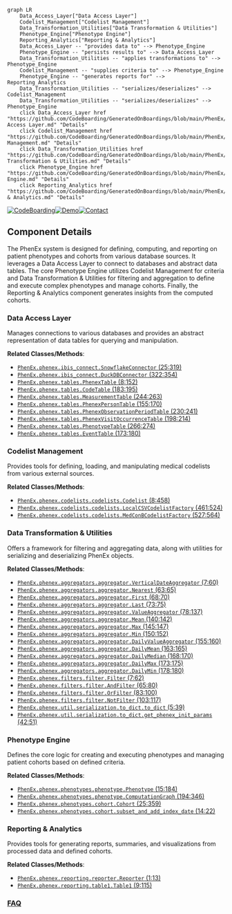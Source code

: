 ```mermaid
graph LR
    Data_Access_Layer["Data Access Layer"]
    Codelist_Management["Codelist Management"]
    Data_Transformation_Utilities["Data Transformation & Utilities"]
    Phenotype_Engine["Phenotype Engine"]
    Reporting_Analytics["Reporting & Analytics"]
    Data_Access_Layer -- "provides data to" --> Phenotype_Engine
    Phenotype_Engine -- "persists results to" --> Data_Access_Layer
    Data_Transformation_Utilities -- "applies transformations to" --> Phenotype_Engine
    Codelist_Management -- "supplies criteria to" --> Phenotype_Engine
    Phenotype_Engine -- "generates reports for" --> Reporting_Analytics
    Data_Transformation_Utilities -- "serializes/deserializes" --> Codelist_Management
    Data_Transformation_Utilities -- "serializes/deserializes" --> Phenotype_Engine
    click Data_Access_Layer href "https://github.com/CodeBoarding/GeneratedOnBoardings/blob/main/PhenEx/Data Access Layer.md" "Details"
    click Codelist_Management href "https://github.com/CodeBoarding/GeneratedOnBoardings/blob/main/PhenEx/Codelist Management.md" "Details"
    click Data_Transformation_Utilities href "https://github.com/CodeBoarding/GeneratedOnBoardings/blob/main/PhenEx/Data Transformation & Utilities.md" "Details"
    click Phenotype_Engine href "https://github.com/CodeBoarding/GeneratedOnBoardings/blob/main/PhenEx/Phenotype Engine.md" "Details"
    click Reporting_Analytics href "https://github.com/CodeBoarding/GeneratedOnBoardings/blob/main/PhenEx/Reporting & Analytics.md" "Details"
```
[![CodeBoarding](https://img.shields.io/badge/Generated%20by-CodeBoarding-9cf?style=flat-square)](https://github.com/CodeBoarding/GeneratedOnBoardings)[![Demo](https://img.shields.io/badge/Try%20our-Demo-blue?style=flat-square)](https://www.codeboarding.org/demo)[![Contact](https://img.shields.io/badge/Contact%20us%20-%20contact@codeboarding.org-lightgrey?style=flat-square)](mailto:contact@codeboarding.org)

## Component Details

The PhenEx system is designed for defining, computing, and reporting on patient phenotypes and cohorts from various database sources. It leverages a Data Access Layer to connect to databases and abstract data tables. The core Phenotype Engine utilizes Codelist Management for criteria and Data Transformation & Utilities for filtering and aggregation to define and execute complex phenotypes and manage cohorts. Finally, the Reporting & Analytics component generates insights from the computed cohorts.

### Data Access Layer
Manages connections to various databases and provides an abstract representation of data tables for querying and manipulation.


**Related Classes/Methods**:

- <a href="https://github.com/Bayer-Group/PhenEx/blob/master/phenex/ibis_connect.py#L25-L319" target="_blank" rel="noopener noreferrer">`PhenEx.phenex.ibis_connect.SnowflakeConnector` (25:319)</a>
- <a href="https://github.com/Bayer-Group/PhenEx/blob/master/phenex/ibis_connect.py#L322-L354" target="_blank" rel="noopener noreferrer">`PhenEx.phenex.ibis_connect.DuckDBConnector` (322:354)</a>
- <a href="https://github.com/Bayer-Group/PhenEx/blob/master/phenex/tables.py#L8-L152" target="_blank" rel="noopener noreferrer">`PhenEx.phenex.tables.PhenexTable` (8:152)</a>
- <a href="https://github.com/Bayer-Group/PhenEx/blob/master/phenex/tables.py#L183-L195" target="_blank" rel="noopener noreferrer">`PhenEx.phenex.tables.CodeTable` (183:195)</a>
- <a href="https://github.com/Bayer-Group/PhenEx/blob/master/phenex/tables.py#L244-L263" target="_blank" rel="noopener noreferrer">`PhenEx.phenex.tables.MeasurementTable` (244:263)</a>
- <a href="https://github.com/Bayer-Group/PhenEx/blob/master/phenex/tables.py#L155-L170" target="_blank" rel="noopener noreferrer">`PhenEx.phenex.tables.PhenexPersonTable` (155:170)</a>
- <a href="https://github.com/Bayer-Group/PhenEx/blob/master/phenex/tables.py#L230-L241" target="_blank" rel="noopener noreferrer">`PhenEx.phenex.tables.PhenexObservationPeriodTable` (230:241)</a>
- <a href="https://github.com/Bayer-Group/PhenEx/blob/master/phenex/tables.py#L198-L214" target="_blank" rel="noopener noreferrer">`PhenEx.phenex.tables.PhenexVisitOccurrenceTable` (198:214)</a>
- <a href="https://github.com/Bayer-Group/PhenEx/blob/master/phenex/tables.py#L266-L274" target="_blank" rel="noopener noreferrer">`PhenEx.phenex.tables.PhenotypeTable` (266:274)</a>
- <a href="https://github.com/Bayer-Group/PhenEx/blob/master/phenex/tables.py#L173-L180" target="_blank" rel="noopener noreferrer">`PhenEx.phenex.tables.EventTable` (173:180)</a>


### Codelist Management
Provides tools for defining, loading, and manipulating medical codelists from various external sources.


**Related Classes/Methods**:

- <a href="https://github.com/Bayer-Group/PhenEx/blob/master/phenex/codelists/codelists.py#L8-L458" target="_blank" rel="noopener noreferrer">`PhenEx.phenex.codelists.codelists.Codelist` (8:458)</a>
- <a href="https://github.com/Bayer-Group/PhenEx/blob/master/phenex/codelists/codelists.py#L461-L524" target="_blank" rel="noopener noreferrer">`PhenEx.phenex.codelists.codelists.LocalCSVCodelistFactory` (461:524)</a>
- <a href="https://github.com/Bayer-Group/PhenEx/blob/master/phenex/codelists/codelists.py#L527-L564" target="_blank" rel="noopener noreferrer">`PhenEx.phenex.codelists.codelists.MedConBCodelistFactory` (527:564)</a>


### Data Transformation & Utilities
Offers a framework for filtering and aggregating data, along with utilities for serializing and deserializing PhenEx objects.


**Related Classes/Methods**:

- <a href="https://github.com/Bayer-Group/PhenEx/blob/master/phenex/aggregators/aggregator.py#L7-L60" target="_blank" rel="noopener noreferrer">`PhenEx.phenex.aggregators.aggregator.VerticalDateAggregator` (7:60)</a>
- <a href="https://github.com/Bayer-Group/PhenEx/blob/master/phenex/aggregators/aggregator.py#L63-L65" target="_blank" rel="noopener noreferrer">`PhenEx.phenex.aggregators.aggregator.Nearest` (63:65)</a>
- <a href="https://github.com/Bayer-Group/PhenEx/blob/master/phenex/aggregators/aggregator.py#L68-L70" target="_blank" rel="noopener noreferrer">`PhenEx.phenex.aggregators.aggregator.First` (68:70)</a>
- <a href="https://github.com/Bayer-Group/PhenEx/blob/master/phenex/aggregators/aggregator.py#L73-L75" target="_blank" rel="noopener noreferrer">`PhenEx.phenex.aggregators.aggregator.Last` (73:75)</a>
- <a href="https://github.com/Bayer-Group/PhenEx/blob/master/phenex/aggregators/aggregator.py#L78-L137" target="_blank" rel="noopener noreferrer">`PhenEx.phenex.aggregators.aggregator.ValueAggregator` (78:137)</a>
- <a href="https://github.com/Bayer-Group/PhenEx/blob/master/phenex/aggregators/aggregator.py#L140-L142" target="_blank" rel="noopener noreferrer">`PhenEx.phenex.aggregators.aggregator.Mean` (140:142)</a>
- <a href="https://github.com/Bayer-Group/PhenEx/blob/master/phenex/aggregators/aggregator.py#L145-L147" target="_blank" rel="noopener noreferrer">`PhenEx.phenex.aggregators.aggregator.Max` (145:147)</a>
- <a href="https://github.com/Bayer-Group/PhenEx/blob/master/phenex/aggregators/aggregator.py#L150-L152" target="_blank" rel="noopener noreferrer">`PhenEx.phenex.aggregators.aggregator.Min` (150:152)</a>
- <a href="https://github.com/Bayer-Group/PhenEx/blob/master/phenex/aggregators/aggregator.py#L155-L160" target="_blank" rel="noopener noreferrer">`PhenEx.phenex.aggregators.aggregator.DailyValueAggregator` (155:160)</a>
- <a href="https://github.com/Bayer-Group/PhenEx/blob/master/phenex/aggregators/aggregator.py#L163-L165" target="_blank" rel="noopener noreferrer">`PhenEx.phenex.aggregators.aggregator.DailyMean` (163:165)</a>
- <a href="https://github.com/Bayer-Group/PhenEx/blob/master/phenex/aggregators/aggregator.py#L168-L170" target="_blank" rel="noopener noreferrer">`PhenEx.phenex.aggregators.aggregator.DailyMedian` (168:170)</a>
- <a href="https://github.com/Bayer-Group/PhenEx/blob/master/phenex/aggregators/aggregator.py#L173-L175" target="_blank" rel="noopener noreferrer">`PhenEx.phenex.aggregators.aggregator.DailyMax` (173:175)</a>
- <a href="https://github.com/Bayer-Group/PhenEx/blob/master/phenex/aggregators/aggregator.py#L178-L180" target="_blank" rel="noopener noreferrer">`PhenEx.phenex.aggregators.aggregator.DailyMin` (178:180)</a>
- <a href="https://github.com/Bayer-Group/PhenEx/blob/master/phenex/filters/filter.py#L7-L62" target="_blank" rel="noopener noreferrer">`PhenEx.phenex.filters.filter.Filter` (7:62)</a>
- <a href="https://github.com/Bayer-Group/PhenEx/blob/master/phenex/filters/filter.py#L65-L80" target="_blank" rel="noopener noreferrer">`PhenEx.phenex.filters.filter.AndFilter` (65:80)</a>
- <a href="https://github.com/Bayer-Group/PhenEx/blob/master/phenex/filters/filter.py#L83-L100" target="_blank" rel="noopener noreferrer">`PhenEx.phenex.filters.filter.OrFilter` (83:100)</a>
- <a href="https://github.com/Bayer-Group/PhenEx/blob/master/phenex/filters/filter.py#L103-L117" target="_blank" rel="noopener noreferrer">`PhenEx.phenex.filters.filter.NotFilter` (103:117)</a>
- <a href="https://github.com/Bayer-Group/PhenEx/blob/master/phenex/util/serialization/to_dict.py#L5-L39" target="_blank" rel="noopener noreferrer">`PhenEx.phenex.util.serialization.to_dict.to_dict` (5:39)</a>
- <a href="https://github.com/Bayer-Group/PhenEx/blob/master/phenex/util/serialization/to_dict.py#L42-L51" target="_blank" rel="noopener noreferrer">`PhenEx.phenex.util.serialization.to_dict.get_phenex_init_params` (42:51)</a>


### Phenotype Engine
Defines the core logic for creating and executing phenotypes and managing patient cohorts based on defined criteria.


**Related Classes/Methods**:

- <a href="https://github.com/Bayer-Group/PhenEx/blob/master/phenex/phenotypes/phenotype.py#L15-L184" target="_blank" rel="noopener noreferrer">`PhenEx.phenex.phenotypes.phenotype.Phenotype` (15:184)</a>
- <a href="https://github.com/Bayer-Group/PhenEx/blob/master/phenex/phenotypes/phenotype.py#L194-L346" target="_blank" rel="noopener noreferrer">`PhenEx.phenex.phenotypes.phenotype.ComputationGraph` (194:346)</a>
- <a href="https://github.com/Bayer-Group/PhenEx/blob/master/phenex/phenotypes/cohort.py#L25-L359" target="_blank" rel="noopener noreferrer">`PhenEx.phenex.phenotypes.cohort.Cohort` (25:359)</a>
- <a href="https://github.com/Bayer-Group/PhenEx/blob/master/phenex/phenotypes/cohort.py#L14-L22" target="_blank" rel="noopener noreferrer">`PhenEx.phenex.phenotypes.cohort.subset_and_add_index_date` (14:22)</a>


### Reporting & Analytics
Provides tools for generating reports, summaries, and visualizations from processed data and defined cohorts.


**Related Classes/Methods**:

- <a href="https://github.com/Bayer-Group/PhenEx/blob/master/phenex/reporting/reporter.py#L1-L13" target="_blank" rel="noopener noreferrer">`PhenEx.phenex.reporting.reporter.Reporter` (1:13)</a>
- <a href="https://github.com/Bayer-Group/PhenEx/blob/master/phenex/reporting/table1.py#L9-L115" target="_blank" rel="noopener noreferrer">`PhenEx.phenex.reporting.table1.Table1` (9:115)</a>




### [FAQ](https://github.com/CodeBoarding/GeneratedOnBoardings/tree/main?tab=readme-ov-file#faq)